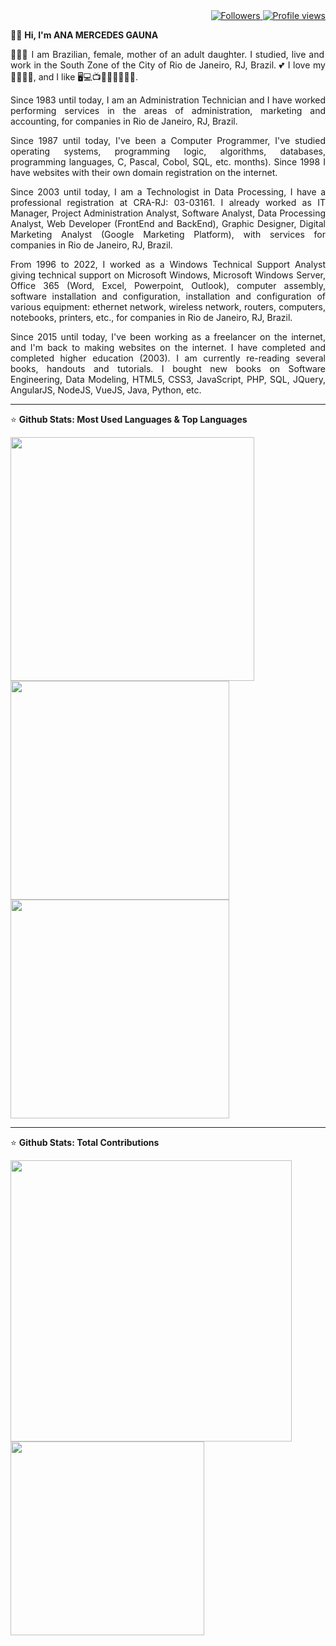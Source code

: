 <div align="right">   
<a href="https://github.com/amgauna/">
<img src="https://img.shields.io/github/followers/amgauna?label=follow&style=social&link=https://www.github.com/amgauna/" 
 title="Follow me" alt="Followers" /> 
</a> 
<a href="https://github.com/amgauna">
<img src="https://komarev.com/ghpvc/?username=amgauna&label=Profile%20views&color=0e75b6&style=flat-square&color=yellow&link=https://www.github.com/amgauna/" title="Profile views" alt="Profile views" /> 
</a>
</div>

👩🏻 <b> Hi, I'm ANA MERCEDES GAUNA </b>

<div class="col-1" wight="50%" align="justify"> 
 
👩🏻‍💻 I am Brazilian, female, mother of an adult daughter. I studied, live and work in the South Zone of the City of Rio de Janeiro, RJ, Brazil.  💕 I love my 👧🏻🐶😺, and I like 🖥️💻📺🎦🎸🍔🍕🌭🍰.

Since 1983 until today, I am an Administration Technician and I have worked performing services in the areas of administration, marketing and accounting, for companies in Rio de Janeiro, RJ, Brazil.

Since 1987 until today, I've been a Computer Programmer, I've studied operating systems, programming logic, algorithms, databases, programming languages, C, Pascal, Cobol, SQL, etc. months). Since 1998 I have websites with their own domain registration on the internet.

Since 2003 until today, I am a Technologist in Data Processing, I have a professional registration at CRA-RJ: 03-03161. I already worked as IT Manager, Project Administration Analyst, Software Analyst, Data Processing Analyst, Web Developer (FrontEnd and BackEnd), Graphic Designer, Digital Marketing Analyst (Google Marketing Platform), with services for companies in Rio de Janeiro, RJ, Brazil.

From 1996 to 2022, I worked as a Windows Technical Support Analyst giving technical support on Microsoft Windows, Microsoft Windows Server, Office 365 (Word, Excel, Powerpoint, Outlook), computer assembly, software installation and configuration, installation and configuration of various equipment: ethernet network, wireless network, routers, computers, notebooks, printers, etc., for companies in Rio de Janeiro, RJ, Brazil.

Since 2015 until today, I've been working as a freelancer on the internet, and I'm back to making websites on the internet. I have completed and completed higher education (2003). I am currently re-reading several books, handouts and tutorials. I bought new books on Software Engineering, Data Modeling, HTML5, CSS3, JavaScript, PHP, SQL, JQuery, AngularJS, NodeJS, VueJS, Java, Python, etc.
</div>

---
⭐ <b> Github Stats: Most Used Languages & Top Languages </b>

<div class="top-left"> 
<a href="https://github.com/amgauna/github-readme-stats" />
<img width="390" height="auto" align="left" src="https://github-readme-stats.vercel.app/api/top-langs?username=amgauna&layout=compact&langs_count=30&card_width=320" /> </a>
</div>

<div class="top-right">
<a href="https://github.com/amgauna/github-readme-stats" />
<img width="350" height="auto" align="top" src="https://github-profile-summary-cards.vercel.app/api/cards/repos-per-language?&langs_count=30&username=amgauna&theme=default" /> </a>
<a href="https://github.com/amgauna/github-readme-stats" />
<img width="350" height="auto" align="top" src="https://github-profile-summary-cards.vercel.app/api/cards/most-commit-language?&langs_count=30&username=amgauna&theme=default" /> </a>
</div> 


---
⭐ <b> Github Stats: Total Contributions </b>

<div class="right"> 
<a href="https://github.com/amgauna/github-readme-stats" />
<img width="450" height="auto" align="center" src="https://github-readme-streak-stats.herokuapp.com/?user=amgauna&theme=default" /> </a>  
<a href="https://github.com/amgauna/github-readme-stats" />
<img width="310" height="auto" align="center" src="https://github-profile-summary-cards.vercel.app/api/cards/stats?&langs_count=30&username=amgauna&theme=default" /> </a>
</div> 
